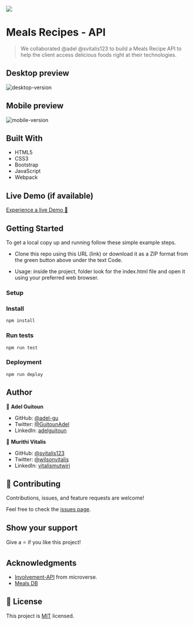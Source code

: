 ![](https://img.shields.io/badge/Microverse-blueviolet)

# Meals Recipes - API

> We collaborated @adel @svitalis123 to build a Meals Recipe API to help the client access delicious foods right at their technologies.

## Desktop preview 
![desktop-version](https://user-images.githubusercontent.com/68030297/197234750-cb72dd94-d542-416c-89c2-4e5ccda8a36e.GIF)

## Mobile preview 
![mobile-version](https://user-images.githubusercontent.com/68030297/197234829-646f2011-fddc-4016-9849-f2a94a48c84d.GIF)

## Built With

- HTML5
- CSS3
- Bootstrap
- JavaScript
- Webpack

## Live Demo (if available)
[Experience a live Demo 🚀](https://adel-gu.github.io/Meals-API/)


## Getting Started
To get a local copy up and running follow these simple example steps.

- Clone this repo using this URL (link) or download it as a ZIP format from the green button above under the text Code.

- Usage: inside the project, folder look for the ìndex.html file and open it using your preferred web browser.

### Setup

### Install
```shell
npm install
```

### Run tests
```shell
npm run test
```

### Deployment
```shell
npm run deploy
```

## Author

👤 **Adel Guitoun**

- GitHub: [@adel-gu](https://github.com/adel-gu)
- Twitter: [@GuitounAdel](https://twitter.com/@GuitounAdel)
- LinkedIn: [adelguitoun](https://linkedin.com/in/adelguitoun)

👤 **Murithi Vitalis**

- GitHub: [@svitalis123](https://github.com/svitalis123/)
- Twitter: [@wilsonvitalis](https://twitter.com/WilsonVitalis)
- LinkedIn: [vitalismutwiri](https://www.linkedin.com/in/vitalismutwiri/)

## 🤝 Contributing

Contributions, issues, and feature requests are welcome!

Feel free to check the [issues page](../../issues/).

## Show your support

Give a ⭐️ if you like this project!

## Acknowledgments

- [Involvement-API](https://www.notion.so/microverse/Involvement-API-869e60b5ad104603aa6db59e08150270) from microverse.
- [Meals DB](https://www.themealdb.com/api.php)

## 📝 License

This project is [MIT](./MIT.md) licensed.
